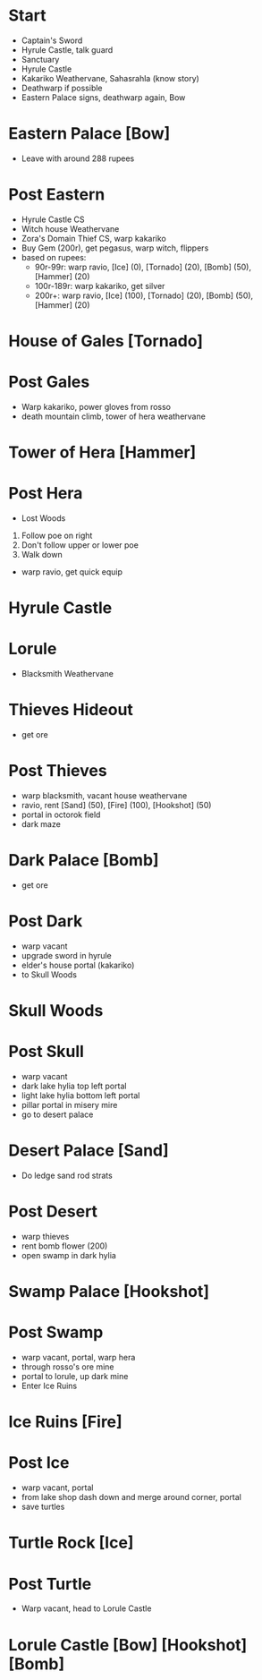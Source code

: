 # Start
* Captain's Sword
* Hyrule Castle, talk guard
* Sanctuary
* Hyrule Castle
* Kakariko Weathervane, Sahasrahla (know story)
* Deathwarp if possible
* Eastern Palace signs, deathwarp again, Bow

# Eastern Palace [Bow]
* Leave with around 288 rupees

# Post Eastern
* Hyrule Castle CS
* Witch house Weathervane
* Zora's Domain Thief CS, warp kakariko
* Buy Gem (200r), get pegasus, warp witch, flippers
* based on rupees:
  * 90r-99r: warp ravio, [Ice] (0), [Tornado] (20), [Bomb] (50), [Hammer] (20)
  * 100r-189r: warp kakariko, get silver
  * 200r+: warp ravio, [Ice] (100), [Tornado] (20), [Bomb] (50), [Hammer] (20)
# House of Gales [Tornado]

# Post Gales
* Warp kakariko, power gloves from rosso
* death mountain climb, tower of hera weathervane

# Tower of Hera [Hammer]

# Post Hera
* Lost Woods
 1) Follow poe on right
 2) Don't follow upper or lower poe
 3) Walk down
* warp ravio, get quick equip

# Hyrule Castle

# Lorule
* Blacksmith Weathervane

# Thieves Hideout
* get ore

# Post Thieves
* warp blacksmith, vacant house weathervane
* ravio, rent [Sand] (50), [Fire] (100), [Hookshot] (50)
* portal in octorok field
* dark maze

# Dark Palace [Bomb]
* get ore

# Post Dark
* warp vacant
* upgrade sword in hyrule
* elder's house portal (kakariko)
* to Skull Woods

# Skull Woods

# Post Skull
* warp vacant
* dark lake hylia top left portal
* light lake hylia bottom left portal
* pillar portal in misery mire
* go to desert palace

# Desert Palace [Sand]
* Do ledge sand rod strats

# Post Desert
* warp thieves
* rent bomb flower (200)
* open swamp in dark hylia

# Swamp Palace [Hookshot]

# Post Swamp
* warp vacant, portal, warp hera
* through rosso's ore mine
* portal to lorule, up dark mine
* Enter Ice Ruins

# Ice Ruins [Fire]

# Post Ice
* warp vacant, portal
* from lake shop dash down and merge around corner, portal
* save turtles

# Turtle Rock [Ice]

# Post Turtle
* Warp vacant, head to Lorule Castle

# Lorule Castle [Bow] [Hookshot] [Bomb]

